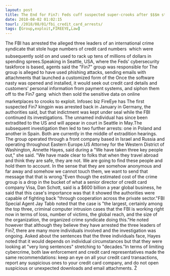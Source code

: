 ```yaml
---
layout: post
title: The End for Fin7: Feds cuff suspected super-crooks after $$$m stolen from 15m+ credit cards
date: 2018-08-02 01:02:15
tourl: /2018/08/01/fbi_credit_card_arrests/
tags: [Group,exploit,FIREEYE,Law]
---
```

The FBI has arrested the alleged three leaders of an international crime syndicate that stole huge numbers of credit card numbers  which were subsequently sold on and used to rack up tens of millions of dollars in spending sprees.Speaking in Seattle, USA, where the Feds' cybersecurity taskforce is based, agents said the "Fin7" group was responsible for The group is alleged to have used phishing attacks, sending emails with attachments that launched a customized form of the Once the software nasty was opened and installed, it would seek out credit card details and customers' personal information from payment systems, and siphon them off to the Fin7 gang  which then sold the sensitive data on online marketplaces to crooks to exploit. Infosec biz FireEye has The first suspected Fin7 kingpin was arrested back in January in Germany, the authorities said, but that indictment was kept under seal while the FBI continued its investigations. The unnamed individual has since been extradited to the US and will appear in court in Seattle in May.The subsequent investigation then led to two further arrests: one in Poland and another in Spain. Both are currently in the middle of extradition hearings. The group operated through a front company based in Israel and Russia and operating throughout Eastern Europe.US Attorney for the Western District of Washington, Annette Hayes, said during a "We have taken three key people out," she said. "We have made clear to folks that when they travel abroad and think they are safe, they are not. We are going to find these people and hold them to account. In the sense that they are somehow anonymous and far away and somehow we cannot touch them, we want to send that message that that is wrong."Even though the estimated cost of the crime group is a drop in the bucket of what a senior director of credit card company Visa, Dan Schott, said is a $600 billion a year global business, he said that this case's importance was that it showed the authorities were capable of fighting back "through cooperation across the private sector."FBI Special Agent Jay Tabb noted that the case is "the largest, certainly among the top three, criminal computer intrusion cases that the FBI is working right now in terms of loss, number of victims, the global reach, and the size of the organization, the organized crime syndicate doing this."He noted however that although they believe they have arrested the three leaders of Fin7, there are many more individuals involved and the investigation was ongoing. Asked about the sentences that the three individuals face, Hayes noted that it would depends on individual circumstances but that they were looking at "very long sentences" stretching to "decades."In terms of limiting cybercrime, both law enforcement and credit card representatives made the same recommendations: keep an eye on all your credit card transactions, report any suspicious ones to your credit card company, and do not open suspicious or unexpected downloads and email attachments. Ž